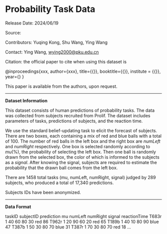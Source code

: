 # Probability Task Data

Release Date: 2024/06/19

Source:

Contributors: Yuqing Kong, Shu Wang, Ying Wang

Contact: Ying Wang, wying2000@pku.edu.cn

Citation: the official paper to cite when using this dataset is 

@inproceedings{xxx,
  author={xxx},
  title={{}},
  booktitle={{}},
  institute = {{}},
  year={}
}

This paper is available from the authors, upon request.

----------

**Dataset Information** 

This dataset consists of human predictions of probability tasks. The data  was collected from subjects recruited from Prolif. The dataset includes parameters of tasks, predictions of subjects, and the reaction time.

We use the standard belief-updating task to elicit the forecast of subjects. There are two boxes, each containing a mix of red and blue balls with a total of 100. The number of red balls in the left box and the right box are *numLeft* and *numRight* respectively. One box is selected randomly according to *mu*(%), the probability of selecting the left box. Then one ball is randomly drawn from the selected box, the color of which is informed to the subjects as a *signal*. After knowing the signal, subjects are required to estimate the probability that the drawn ball comes from the left box.

There are 1458 total tasks (mu, numLeft, numRight, signal) judged by 289 subjects, who produced a total of 17,340 predictions.

Subjects IDs have been anonymized.  

-----------

**Data Format**

taskID  subjectID  prediction   mu     numLeft    numRight  signal  reactionTime
T683r        1        40        60        80        30        red        86
T962r        1        20        90        60        20        red        65
T189b        1        40        10        80        90        blue        47
T387b        1        50        30        80        70        blue        31
T387r        1        70        30        80        70        red        18
...

